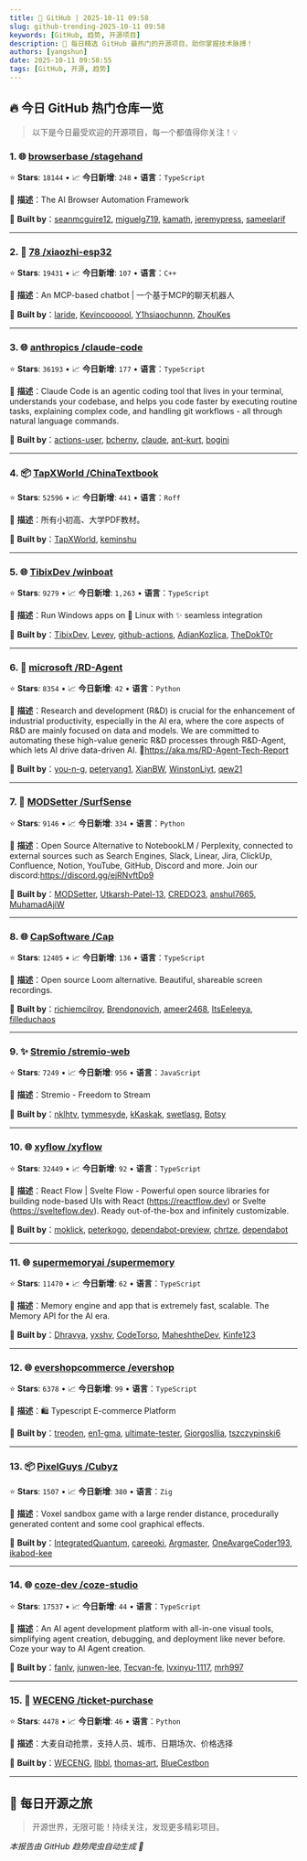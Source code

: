 ```yaml
---
title: 🚀 GitHub | 2025-10-11 09:58
slug: github-trending-2025-10-11 09:58
keywords: [GitHub, 趋势, 开源项目]
description: 🌟 每日精选 GitHub 最热门的开源项目，助你掌握技术脉搏！
authors: [yangshun]
date: 2025-10-11 09:58:55
tags: [GitHub, 开源, 趋势]
---
```


## 🔥 今日 GitHub 热门仓库一览

> 以下是今日最受欢迎的开源项目，每一个都值得你关注！💡

### 1. 🌐 [browserbase /stagehand](https://github.com/browserbase/stagehand)

⭐ **Stars**: `18144`   •   📈 **今日新增**: `248`   •   **语言**：`TypeScript`

📝 **描述**：The AI Browser Automation Framework

🤝 **Built by**：[seanmcguire12](https://github.com/seanmcguire12), [miguelg719](https://github.com/miguelg719), [kamath](https://github.com/kamath), [jeremypress](https://github.com/jeremypress), [sameelarif](https://github.com/sameelarif)

---

### 2. 🔧 [78 /xiaozhi-esp32](https://github.com/78/xiaozhi-esp32)

⭐ **Stars**: `19431`   •   📈 **今日新增**: `107`   •   **语言**：`C++`

📝 **描述**：An MCP-based chatbot | 一个基于MCP的聊天机器人

🤝 **Built by**：[laride](https://github.com/laride), [Kevincoooool](https://github.com/Kevincoooool), [Y1hsiaochunnn](https://github.com/Y1hsiaochunnn), [ZhouKes](https://github.com/ZhouKes)

---

### 3. 🌐 [anthropics /claude-code](https://github.com/anthropics/claude-code)

⭐ **Stars**: `36193`   •   📈 **今日新增**: `177`   •   **语言**：`TypeScript`

📝 **描述**：Claude Code is an agentic coding tool that lives in your terminal, understands your codebase, and helps you code faster by executing routine tasks, explaining complex code, and handling git workflows - all through natural language commands.

🤝 **Built by**：[actions-user](https://github.com/actions-user), [bcherny](https://github.com/bcherny), [claude](https://github.com/claude), [ant-kurt](https://github.com/ant-kurt), [bogini](https://github.com/bogini)

---

### 4. 📦 [TapXWorld /ChinaTextbook](https://github.com/TapXWorld/ChinaTextbook)

⭐ **Stars**: `52596`   •   📈 **今日新增**: `441`   •   **语言**：`Roff`

📝 **描述**：所有小初高、大学PDF教材。

🤝 **Built by**：[TapXWorld](https://github.com/TapXWorld), [keminshu](https://github.com/keminshu)

---

### 5. 🌐 [TibixDev /winboat](https://github.com/TibixDev/winboat)

⭐ **Stars**: `9279`   •   📈 **今日新增**: `1,263`   •   **语言**：`TypeScript`

📝 **描述**：Run Windows apps on 🐧 Linux with ✨ seamless integration

🤝 **Built by**：[TibixDev](https://github.com/TibixDev), [Levev](https://github.com/Levev), [github-actions](https://github.com/github-actions), [AdianKozlica](https://github.com/AdianKozlica), [TheDokT0r](https://github.com/TheDokT0r)

---

### 6. 🐍 [microsoft /RD-Agent](https://github.com/microsoft/RD-Agent)

⭐ **Stars**: `8354`   •   📈 **今日新增**: `42`   •   **语言**：`Python`

📝 **描述**：Research and development (R&D) is crucial for the enhancement of industrial productivity, especially in the AI era, where the core aspects of R&D are mainly focused on data and models. We are committed to automating these high-value generic R&D processes through R&D-Agent, which lets AI drive data-driven AI. 🔗https://aka.ms/RD-Agent-Tech-Report

🤝 **Built by**：[you-n-g](https://github.com/you-n-g), [peteryang1](https://github.com/peteryang1), [XianBW](https://github.com/XianBW), [WinstonLiyt](https://github.com/WinstonLiyt), [qew21](https://github.com/qew21)

---

### 7. 🐍 [MODSetter /SurfSense](https://github.com/MODSetter/SurfSense)

⭐ **Stars**: `9146`   •   📈 **今日新增**: `334`   •   **语言**：`Python`

📝 **描述**：Open Source Alternative to NotebookLM / Perplexity, connected to external sources such as Search Engines, Slack, Linear, Jira, ClickUp, Confluence, Notion, YouTube, GitHub, Discord and more. Join our discord:https://discord.gg/ejRNvftDp9

🤝 **Built by**：[MODSetter](https://github.com/MODSetter), [Utkarsh-Patel-13](https://github.com/Utkarsh-Patel-13), [CREDO23](https://github.com/CREDO23), [anshul7665](https://github.com/anshul7665), [MuhamadAjiW](https://github.com/MuhamadAjiW)

---

### 8. 🌐 [CapSoftware /Cap](https://github.com/CapSoftware/Cap)

⭐ **Stars**: `12405`   •   📈 **今日新增**: `136`   •   **语言**：`TypeScript`

📝 **描述**：Open source Loom alternative. Beautiful, shareable screen recordings.

🤝 **Built by**：[richiemcilroy](https://github.com/richiemcilroy), [Brendonovich](https://github.com/Brendonovich), [ameer2468](https://github.com/ameer2468), [ItsEeleeya](https://github.com/ItsEeleeya), [filleduchaos](https://github.com/filleduchaos)

---

### 9. ✨ [Stremio /stremio-web](https://github.com/Stremio/stremio-web)

⭐ **Stars**: `7249`   •   📈 **今日新增**: `956`   •   **语言**：`JavaScript`

📝 **描述**：Stremio - Freedom to Stream

🤝 **Built by**：[nklhtv](https://github.com/nklhtv), [tymmesyde](https://github.com/tymmesyde), [kKaskak](https://github.com/kKaskak), [swetlasg](https://github.com/swetlasg), [Botsy](https://github.com/Botsy)

---

### 10. 🌐 [xyflow /xyflow](https://github.com/xyflow/xyflow)

⭐ **Stars**: `32449`   •   📈 **今日新增**: `92`   •   **语言**：`TypeScript`

📝 **描述**：React Flow | Svelte Flow - Powerful open source libraries for building node-based UIs with React (https://reactflow.dev) or Svelte (https://svelteflow.dev). Ready out-of-the-box and infinitely customizable.

🤝 **Built by**：[moklick](https://github.com/moklick), [peterkogo](https://github.com/peterkogo), [dependabot-preview](https://github.com/dependabot-preview), [chrtze](https://github.com/chrtze), [dependabot](https://github.com/dependabot)

---

### 11. 🌐 [supermemoryai /supermemory](https://github.com/supermemoryai/supermemory)

⭐ **Stars**: `11470`   •   📈 **今日新增**: `62`   •   **语言**：`TypeScript`

📝 **描述**：Memory engine and app that is extremely fast, scalable. The Memory API for the AI era.

🤝 **Built by**：[Dhravya](https://github.com/Dhravya), [yxshv](https://github.com/yxshv), [CodeTorso](https://github.com/CodeTorso), [MaheshtheDev](https://github.com/MaheshtheDev), [Kinfe123](https://github.com/Kinfe123)

---

### 12. 🌐 [evershopcommerce /evershop](https://github.com/evershopcommerce/evershop)

⭐ **Stars**: `6378`   •   📈 **今日新增**: `99`   •   **语言**：`TypeScript`

📝 **描述**：🛍️ Typescript E-commerce Platform

🤝 **Built by**：[treoden](https://github.com/treoden), [en1-gma](https://github.com/en1-gma), [ultimate-tester](https://github.com/ultimate-tester), [GiorgosIlia](https://github.com/GiorgosIlia), [tszczypinski6](https://github.com/tszczypinski6)

---

### 13. 📦 [PixelGuys /Cubyz](https://github.com/PixelGuys/Cubyz)

⭐ **Stars**: `1507`   •   📈 **今日新增**: `380`   •   **语言**：`Zig`

📝 **描述**：Voxel sandbox game with a large render distance, procedurally generated content and some cool graphical effects.

🤝 **Built by**：[IntegratedQuantum](https://github.com/IntegratedQuantum), [careeoki](https://github.com/careeoki), [Argmaster](https://github.com/Argmaster), [OneAvargeCoder193](https://github.com/OneAvargeCoder193), [ikabod-kee](https://github.com/ikabod-kee)

---

### 14. 🌐 [coze-dev /coze-studio](https://github.com/coze-dev/coze-studio)

⭐ **Stars**: `17537`   •   📈 **今日新增**: `44`   •   **语言**：`TypeScript`

📝 **描述**：An AI agent development platform with all-in-one visual tools, simplifying agent creation, debugging, and deployment like never before. Coze your way to AI Agent creation.

🤝 **Built by**：[fanlv](https://github.com/fanlv), [junwen-lee](https://github.com/junwen-lee), [Tecvan-fe](https://github.com/Tecvan-fe), [lvxinyu-1117](https://github.com/lvxinyu-1117), [mrh997](https://github.com/mrh997)

---

### 15. 🐍 [WECENG /ticket-purchase](https://github.com/WECENG/ticket-purchase)

⭐ **Stars**: `4478`   •   📈 **今日新增**: `46`   •   **语言**：`Python`

📝 **描述**：大麦自动抢票，支持人员、城市、日期场次、价格选择

🤝 **Built by**：[WECENG](https://github.com/WECENG), [llbbl](https://github.com/llbbl), [thomas-art](https://github.com/thomas-art), [BlueCestbon](https://github.com/BlueCestbon)

---

## 🌈 每日开源之旅

> 开源世界，无限可能！持续关注，发现更多精彩项目。

*本报告由 GitHub 趋势爬虫自动生成 🤖*
